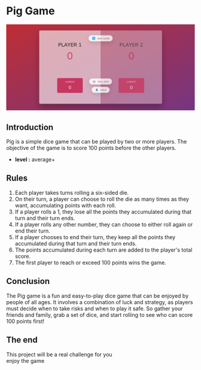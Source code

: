 # Pig Game
![Pig Game](./Pig%20Game%20Demo.png)
## Introduction
Pig is a simple dice game that can be played by two or more players. The objective of the game is to score 100 points before the other players.
- **level :** average+

## Rules
1. Each player takes turns rolling a six-sided die.
2. On their turn, a player can choose to roll the die as many times as they want, accumulating points with each roll.
3. If a player rolls a 1, they lose all the points they accumulated during that turn and their turn ends.
4. If a player rolls any other number, they can choose to either roll again or end their turn.
5. If a player chooses to end their turn, they keep all the points they accumulated during that turn and their turn ends.
6. The points accumulated during each turn are added to the player's total score.
7. The first player to reach or exceed 100 points wins the game.

## Conclusion
The Pig game is a fun and easy-to-play dice game that can be enjoyed by people of all ages. It involves a combination of luck and strategy, as players must decide when to take risks and when to play it safe. So gather your friends and family, grab a set of dice, and start rolling to see who can score 100 points first!

## The end 
This project will be a real challenge for you
<br>
enjoy the game 